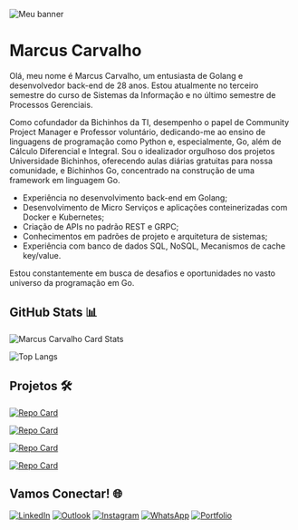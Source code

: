 
![Meu banner](https://github.com/gatinhodev/gatinhodev/assets/135276762/9aad94ca-2780-41c9-9ce0-7f6245ae5b8d)

# Marcus Carvalho

Olá, meu nome é Marcus Carvalho, um entusiasta de Golang e desenvolvedor back-end de 28 anos. Estou atualmente no terceiro semestre do curso de Sistemas da Informação e no último semestre de Processos Gerenciais.

Como cofundador da Bichinhos da TI, desempenho o papel de Community Project Manager e Professor voluntário, dedicando-me ao ensino de linguagens de programação como Python e, especialmente, Go, além de Cálculo Diferencial e Integral. Sou o idealizador orgulhoso dos projetos Universidade Bichinhos, oferecendo aulas diárias gratuitas para nossa comunidade, e Bichinhos Go, concentrado na construção de uma framework em linguagem Go.

- Experiência no desenvolvimento back-end em Golang;
- Desenvolvimento de Micro Serviços e aplicações conteinerizadas com Docker e Kubernetes;
- Criação de APIs no padrão REST e GRPC;
- Conhecimentos em padrões de projeto e arquitetura de sistemas;
- Experiência com banco de dados SQL, NoSQL, Mecanismos de cache key/value.

Estou constantemente em busca de desafios e oportunidades no vasto universo da programação em Go.

## GitHub Stats 📊
![Marcus Carvalho Card Stats](https://github-readme-stats.vercel.app/api?username=marcuscarvalhodev&show_icons=true&icon_color=fff&theme=tokyonight&hide_title=True)

![Top Langs](https://github-readme-stats.vercel.app/api/top-langs/?username=marcuscarvalhodev&theme=tokyonight)

## Projetos 🛠️

[![Repo Card](https://github-readme-stats.vercel.app/api/pin/?username=marcuscarvalhodev&repo=go-cli&theme=tokyonight&show_icons=true&icon_color=fff&title_color=FFFFFF&text_color=FFF)](https://github.com/gatinhodev/go-cli)

[![Repo Card](https://github-readme-stats.vercel.app/api/pin/?username=marcuscarvalhodev&repo=verifycat&theme=tokyonight&show_icons=true&icon_color=fff&title_color=FFFFFF&text_color=FFF)](https://github.com/marcuscarvalhodev/verifycat)
 
[![Repo Card](https://github-readme-stats.vercel.app/api/pin/?username=marcuscarvalhodev&repo=conversorTemperatura&theme=tokyonight&show_icons=true&icon_color=fff&title_color=FFFFFF&text_color=FFF)](https://github.com/marcuscarvalhodev/conversorTemperatura)

[![Repo Card](https://github-readme-stats.vercel.app/api/pin/?username=marcuscarvalhodev&repo=java_projects&theme=tokyonight&show_icons=true&icon_color=fff&title_color=FFFFFF&text_color=FFF)](https://github.com/marcuscarvalhodev/java_projects)

## Vamos Conectar! 🌐
[![LinkedIn](https://img.shields.io/badge/LinkedIn-0077B5?style=for-the-badge&logo=linkedin&logoColor=white)](https://www.linkedin.com/in/marcuscarvalhodev/)
[![Outlook](https://img.shields.io/badge/Microsoft_Outlook-0078D4?style=for-the-badge&logo=microsoft-outlook&logoColor=white)](dev.marcus@outlook.com)
[![Instagram](https://img.shields.io/badge/Instagram-E4405F?style=for-the-badge&hplogo=instagram&logoColor=white)](https://instagram.com/marcus_devbackend/)
[![WhatsApp](https://img.shields.io/badge/WhatsApp-25D366?style=for-the-badge&logo=whatsapp&logoColor=white)]((https://wa.me/+5584991596141/))
[![Portfolio](https://img.shields.io/badge/Blog-000000?style=for-the-badge&logo=site&logoColor=white)](https://www.gatinho.dev/)
